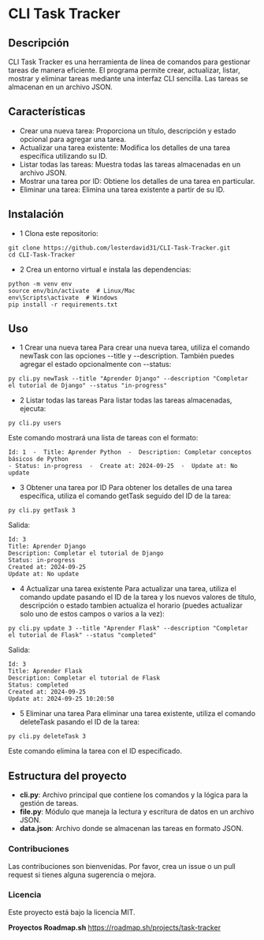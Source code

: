 # **CLI Task Tracker**

## Descripción
CLI Task Tracker es una herramienta de línea de comandos para gestionar tareas de manera eficiente. El programa permite crear, actualizar, listar, mostrar y eliminar tareas mediante una interfaz CLI sencilla. Las tareas se almacenan en un archivo JSON.

## Características
  - Crear una nueva tarea: Proporciona un título, descripción y estado opcional para agregar una tarea.
  - Actualizar una tarea existente: Modifica los detalles de una tarea específica utilizando su ID.
  - Listar todas las tareas: Muestra todas las tareas almacenadas en un archivo JSON.
  - Mostrar una tarea por ID: Obtiene los detalles de una tarea en particular.
  - Eliminar una tarea: Elimina una tarea existente a partir de su ID.

## Instalación
  - 1 Clona este repositorio:
  ~~~
git clone https://github.com/lesterdavid31/CLI-Task-Tracker.git
cd CLI-Task-Tracker

  ~~~

  - 2 Crea un entorno virtual e instala las dependencias:

~~~
python -m venv env
source env/bin/activate  # Linux/Mac
env\Scripts\activate  # Windows
pip install -r requirements.txt

~~~

## Uso

  - 1 Crear una nueva tarea
Para crear una nueva tarea, utiliza el comando newTask con las opciones --title y --description. También puedes agregar el estado opcionalmente con --status:

~~~
py cli.py newTask --title "Aprender Django" --description "Completar el tutorial de Django" --status "in-progress"
~~~

  - 2 Listar todas las tareas
Para listar todas las tareas almacenadas, ejecuta:
~~~
py cli.py users
~~~

Este comando mostrará una lista de tareas con el formato:

~~~
Id: 1  -  Title: Aprender Python  -  Description: Completar conceptos básicos de Python  
- Status: in-progress  -  Create at: 2024-09-25  -  Update at: No update

~~~

  - 3 Obtener una tarea por ID
Para obtener los detalles de una tarea específica, utiliza el comando getTask seguido del ID de la tarea:

~~~
py cli.py getTask 3
~~~

Salida:
~~~
Id: 3
Title: Aprender Django
Description: Completar el tutorial de Django
Status: in-progress
Created at: 2024-09-25
Update at: No update
~~~

  - 4 Actualizar una tarea existente
Para actualizar una tarea, utiliza el comando update pasando el ID de la tarea y los nuevos valores de título, descripción o estado tambien actualiza el horario (puedes actualizar solo uno de estos campos o varios a la vez):

~~~
py cli.py update 3 --title "Aprender Flask" --description "Completar el tutorial de Flask" --status "completed"

~~~

Salida:
~~~
Id: 3
Title: Aprender Flask
Description: Completar el tutorial de Flask
Status: completed
Created at: 2024-09-25
Update at: 2024-09-25 10:20:50
~~~

  - 5 Eliminar una tarea
Para eliminar una tarea existente, utiliza el comando deleteTask pasando el ID de la tarea:

~~~
py cli.py deleteTask 3
~~~
Este comando elimina la tarea con el ID especificado.

## Estructura del proyecto
  - **cli.py**: Archivo principal que contiene los comandos y la lógica para la gestión de tareas.
  - **file.py**: Módulo que maneja la lectura y escritura de datos en un archivo JSON.
  - **data.json**: Archivo donde se almacenan las tareas en formato JSON.

### Contribuciones
  Las contribuciones son bienvenidas. Por favor, crea un issue o un pull request si tienes alguna sugerencia o mejora.

### Licencia
  Este proyecto está bajo la licencia MIT.

**Proyectos Roadmap.sh**
https://roadmap.sh/projects/task-tracker




